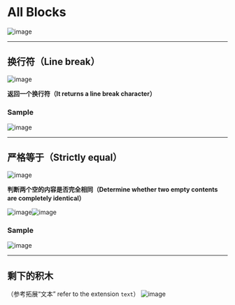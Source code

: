 # All Blocks
![image](https://github.com/user-attachments/assets/d375a004-d22e-4059-9cae-3bd44a446b2b)

---

## 换行符（Line break）
![image](https://github.com/user-attachments/assets/3158199c-3611-474e-9a9c-3c41ff92fdee)

**返回一个换行符（It returns a line break character）**
### Sample
![image](https://github.com/user-attachments/assets/a93d869b-615c-4613-b53d-ab9e92042884)

---

## 严格等于（Strictly equal）
![image](https://github.com/user-attachments/assets/c6310905-a64e-4ef8-b402-6238613b183d)

**判断两个空的内容是否完全相同（Determine whether two empty contents are completely identical）**

![image](https://github.com/user-attachments/assets/7a074d65-69d6-49df-baa0-3b6a73216c44)![image](https://github.com/user-attachments/assets/5135b3ad-5634-41b8-8dc2-f0e768ebef7c)
### Sample
![image](https://github.com/user-attachments/assets/1a715dd1-7215-4d1d-9ee2-a550b6ba10c6)

---

## 剩下的积木
（参考拓展“文本”     refer to the extension `text`）
![image](https://github.com/user-attachments/assets/dac706a2-93c7-4717-a029-3312c258ac70)
